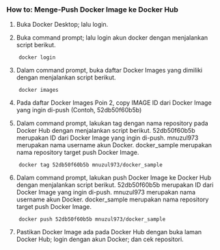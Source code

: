 ### How to: Menge-Push Docker Image ke Docker Hub

1.	Buka Docker Desktop; lalu login.

2.	Buka command prompt; lalu login akun docker dengan menjalankan script berikut.

```
    docker login
```

3.	Dalam command prompt, buka daftar Docker Images yang dimiliki dengan menjalankan script berikut.

```
    docker images
```

4.	Pada daftar Docker Images Poin 2, copy IMAGE ID dari Docker Image yang ingin di-push (Contoh, 52db50f60b5b)

5.	Dalam command prompt, lakukan tag dengan nama repository pada Docker Hub dengan menjalankan script berikut. 52db50f60b5b merupakan ID dari Docker Image yang ingin di-push. mnuzul973 merupakan nama username akun Docker. docker_sample merupakan nama repository target push Docker Image.

```
    docker tag 52db50f60b5b mnuzul973/docker_sample
```

6.	Dalam command prompt, lakukan push Docker Image ke Docker Hub dengan menjalankan script berikut. 52db50f60b5b merupakan ID dari Docker Image yang ingin di-push. mnuzul973 merupakan nama username akun Docker. docker_sample merupakan nama repository target push Docker Image.

```
    docker push 52db50f60b5b mnuzul973/docker_sample
```

7.	Pastikan Docker Image ada pada Docker Hub dengan buka laman Docker Hub; login dengan akun Docker; dan cek repositori. 
